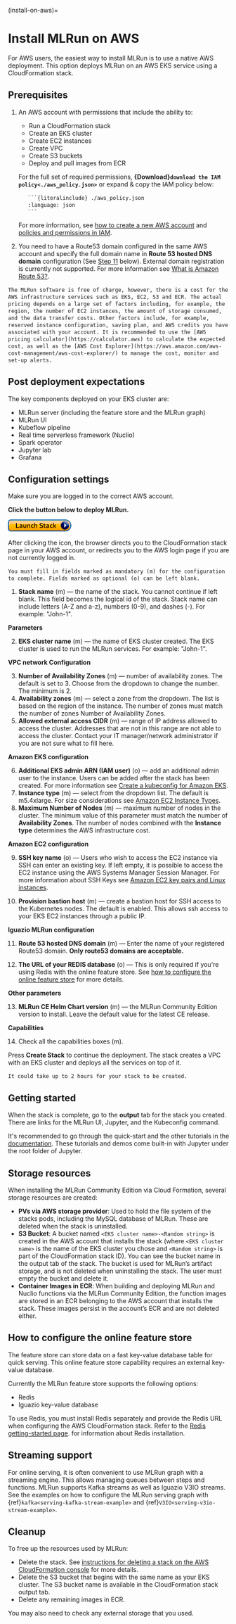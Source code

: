 (install-on-aws)=
# Install MLRun on AWS

For AWS users, the easiest way to install MLRun is to use a native AWS deployment. This option deploys MLRun on an AWS EKS service using a CloudFormation stack.

## Prerequisites

1. An AWS account with permissions that include the ability to: 
   - Run a CloudFormation stack
   - Create an EKS cluster
   - Create EC2 instances
   - Create VPC
   - Create S3 buckets
   - Deploy and pull images from ECR

   For the full set of required permissions, **{Download}`download the IAM policy<./aws_policy.json>`** or expand & copy the IAM policy below:

   ````{dropdown} show the IAM policy
      ```{literalinclude} ./aws_policy.json
      :language: json
      ```
   ````

     For more information, see [how to create a new AWS account](https://aws.amazon.com/premiumsupport/knowledge-center/create-and-activate-aws-account/) and [policies and permissions in IAM](https://docs.aws.amazon.com/IAM/latest/UserGuide/access_policies.html).


2. You need to have a Route53 domain configured in the same AWS account and specify the full domain name in **Route 53 hosted DNS domain** configuration (See [Step 11](#route53_config) below). External domain registration is currently not supported. For more information see [What is Amazon Route 53?](https://docs.aws.amazon.com/Route53/latest/DeveloperGuide/Welcome.html).

```{admonition} Notes
The MLRun software is free of charge, however, there is a cost for the AWS infrastructure services such as EKS, EC2, S3 and ECR. The actual pricing depends on a large set of factors including, for example, the region, the number of EC2 instances, the amount of storage consumed, and the data transfer costs. Other factors include, for example, reserved instance configuration, saving plan, and AWS credits you have associated with your account. It is recommended to use the [AWS pricing calculator](https://calculator.aws) to calculate the expected cost, as well as the [AWS Cost Explorer](https://aws.amazon.com/aws-cost-management/aws-cost-explorer/) to manage the cost, monitor and set-up alerts.
```

## Post deployment expectations

The key components deployed on your EKS cluster are:

- MLRun server (including the feature store and the MLRun graph)
- MLRun UI
- Kubeflow pipeline
- Real time serverless framework (Nuclio)
- Spark operator
- Jupyter lab
- Grafana

## Configuration settings

Make sure you are logged in to the correct AWS account.

**Click the button below to deploy MLRun.**

<a href="https://us-east-1.console.aws.amazon.com/cloudformation/home?region=us-east-1#/stacks/quickcreate?templateUrl=https%3A%2F%2Fmlrun-ce-cfn.s3.us-east-2.amazonaws.com%2Fquickstart-amazon-eks%2Ftemplates%2Figuazio-mlrun-kit-entrypoint-new-vpc.template.yaml&stackName=mlrun-community"><img src="../_static/images/aws_launch_stack.png"></img></a>

After clicking the icon, the browser directs you to the CloudFormation stack page in your AWS account, or redirects you to the AWS login page if you are not currently logged in.

```{admonition} Note
You must fill in fields marked as mandatory (m) for the configuration to complete. Fields marked as optional (o) can be left blank.
```


1. **Stack name** (m) &mdash; the name of the stack. You cannot continue if left blank. This field becomes the logical id of the stack. Stack name can include letters (A-Z and a-z), numbers (0-9), and dashes (-). For example: "John-1".

**Parameters**

2. **EKS cluster name** (m) &mdash; the name of EKS cluster created. The EKS cluster is used to run the MLRun services. For example: "John-1".

**VPC network Configuration**

3. **Number of Availability Zones** (m) &mdash; number of availability zones. The default is set to 3. Choose from the dropdown to change the number. The minimum is 2.
4. **Availability zones** (m) &mdash; select a zone from the dropdown. The list is based on the region of the instance. The number of zones must match the number of zones Number of Availability Zones.
5. **Allowed external access CIDR** (m) &mdash; range of IP address allowed to access the cluster. Addresses that are not in this range are not able to access the cluster. Contact your IT manager/network administrator if you are not sure what to fill here.

**Amazon EKS configuration**

6. **Additional EKS admin ARN (IAM user)** (o) &mdash; add an additional admin user to the instance. Users can be added after the stack has been created. For more information see [Create a kubeconfig for Amazon EKS](https://docs.aws.amazon.com/eks/latest/userguide/create-kubeconfig.html).
7. **Instance type** (m) &mdash; select from the dropdown list. The default is m5.4xlarge. For size considerations see [Amazon EC2 Instance Types](https://aws.amazon.com/ec2/instance-types/).
8. **Maximum Number of Nodes** (m) &mdash; maximum number of nodes in the cluster. The minimum value of this parameter must match the number of **Availability Zones**. The number of nodes combined with the **Instance type** determines the AWS infrastructure cost.

**Amazon EC2 configuration**

9. **SSH key name** (o) &mdash; Users who wish to access the EC2 instance via SSH can enter an existing key. If left empty, it is possible to access the EC2 instance using the AWS Systems Manager Session Manager. For more information about SSH Keys see [Amazon EC2 key pairs and Linux instances](https://docs.aws.amazon.com/AWSEC2/latest/UserGuide/ec2-key-pairs.html).

10. **Provision bastion host** (m) &mdash; create a bastion host for SSH access to the Kubernetes nodes. The default is enabled. This allows ssh access to your EKS EC2 instances through a public IP.

**Iguazio MLRun configuration**

<a id="route53_config" />

11. **Route 53 hosted DNS domain** (m) &mdash; Enter the name of your registered Route53 domain. **Only route53 domains are acceptable.**

12. **The URL of your REDIS database** (o) &mdash; This is only required if you're using Redis with the online feature store. See [how to configure the online feature store](#configure-online-feature-store) for more details.

**Other parameters**

13. **MLRun CE Helm Chart version** (m) &mdash; the MLRun Community Edition version to install. Leave the default value for the latest CE release.

**Capabilities**

14. Check all the capabilities boxes (m).

Press **Create Stack** to continue the deployment.
The stack creates a VPC with an EKS cluster and deploys all the services on top of it.

```{admonition} Note
It could take up to 2 hours for your stack to be created.
```

## Getting started
When the stack is complete, go to the **output** tab for the stack you created. There are links for the MLRun UI, Jupyter, and the Kubeconfig command.

It's recommended to go through the quick-start and the other tutorials in the [documentation](../tutorial/index.html). These tutorials and demos come built-in with Jupyter under the root folder of Jupyter.

## Storage resources

When installing the MLRun Community Edition via Cloud Formation, several storage resources are created:

- **PVs via AWS storage provider**: Used to hold the file system of the stacks pods, including the MySQL database of MLRun. These are deleted when the stack is uninstalled.
- **S3 Bucket**: A bucket named `<EKS cluster name>-<Random string>` is created in the AWS account that installs the stack (where `<EKS cluster name>` is the name of the EKS cluster you chose and `<Random string>` is part of the CloudFormation stack ID). You can see the bucket name in the output tab of the stack. The bucket is used for MLRun’s artifact storage, and is not deleted when uninstalling the stack. The user must empty the bucket and delete it.
- **Container Images in ECR**: When building and deploying MLRun and Nuclio functions via the MLRun Community Edition, the function images are stored in an ECR belonging to the AWS account that installs the stack. These images persist in the account’s ECR and are not deleted either.

<a id="configure-online-feature-store"/>

## How to configure the online feature store

The feature store can store data on a fast key-value database table for quick serving. This online feature store capability requires an external key-value database.

Currently the MLRun feature store supports the following options:
- Redis 
- Iguazio key-value database

To use Redis, you must install Redis separately and provide the Redis URL when configuring the AWS CloudFormation stack. Refer to the [Redis getting-started page](https://redis.io/docs/getting-started/). for information about Redis installation.

## Streaming support

For online serving, it is often convenient to use MLRun graph with a streaming engine. This allows managing queues between steps and functions.
MLRun supports Kafka streams as well as Iguazio V3IO streams.
See the examples on how to configure the MLRun serving graph with {ref}`kafka<serving-kafka-stream-example>` and {ref}`V3IO<serving-v3io-stream-example>`.

## Cleanup

To free up the resources used by MLRun:

- Delete the stack. See [instructions for deleting a stack on the AWS CloudFormation console](https://docs.aws.amazon.com/AWSCloudFormation/latest/UserGuide/cfn-console-delete-stack.html) for more details.
- Delete the S3 bucket that begins with the same name as your EKS cluster. The S3 bucket name is available in the CloudFormation stack output tab.
- Delete any remaining images in ECR.

You may also need to check any external storage that you used.
